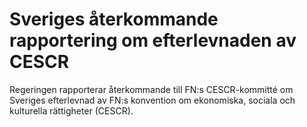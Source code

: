 # Sveriges återkommande rapportering om efterlevnaden av CESCR

Regeringen rapporterar återkommande till FN:s CESCR-kommitté om Sveriges efterlevnad av FN:s konvention om ekonomiska, sociala och kulturella rättigheter (CESCR).
